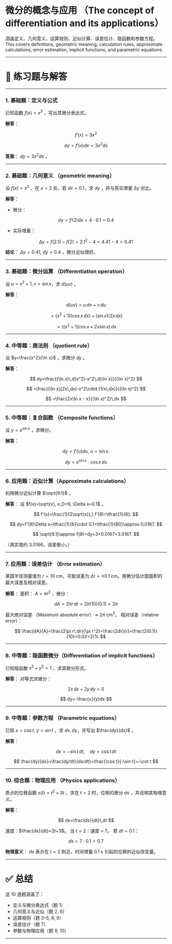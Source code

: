 # 微分的概念与应用 （The concept of differentiation and its applications）

涵盖定义、几何意义、运算规则、近似计算、误差估计、隐函数和参数方程。  
This covers definitions, geometric meaning, calculation rules, approximate calculations, error estimation, implicit functions, and parametric equations.  

---

# 📘 练习题与解答

---

### 1. 基础题：定义与公式

已知函数 $f(x)=x^3$ ，写出其微分表达式。

**解答**：

$$
f'(x)=3x^2
$$

$$
dy=f'(x)dx=3x^2dx
$$

**答案**： $dy=3x^2dx$ 。

---

### 2. 基础题：几何意义 （geometric meaning）

设 $f(x)=x^2$ ，在 $x=2$ 处，若 $dx=0.1$，求 $dy$ ，并与真实增量 $\Delta y$ 对比。

**解答**：

* 微分：

$$
dy=f'(2)dx=4\cdot 0.1=0.4
$$

* 实际增量：

$$
\Delta y=f(2.1)-f(2)=2.1^2-4=4.41-4=0.41
$$

**结论**： $\Delta y=0.41,\ dy=0.4$ ，微分近似很好。

---

### 3. 基础题：微分运算 （Differentiation operation）

设 $u=x^2+1, v=\sin x$，求 $d(uv)$ 。

**解答**：

$$
d(uv)=u\,dv+v\,du
$$

$$
= (x^2+1)(\cos x\,dx)+(\sin x)(2x\,dx)
$$

$$
=\big((x^2+1)\cos x+2x\sin x\big)\,dx
$$

---

### 4. 中等题：商法则 （quotient rule）

设 $y=\frac{x^2}{\ln x}$ ，求微分 $dy$ 。

**解答**：

$$
dy=\frac{(\ln x)\,d(x^2)-x^2\,d(\ln x)}{(\ln x)^2}
$$

$$
=\frac{(\ln x)(2x\,dx)-x^2\cdot (1/x\,dx)}{(\ln x)^2}
$$

$$
=\frac{2x\ln x - x}{(\ln x)^2}\,dx
$$

---

### 5. 中等题：复合函数 （Composite functions）

设 $y=e^{\sin x}$ ，求微分。

**解答**：

$$
dy=f'(u)du,\ u=\sin x.
$$

$$
dy=e^{\sin x}\cdot \cos x\,dx
$$

---

### 6. 应用题：近似计算（Approximate calculations）

利用微分近似计算 $\sqrt{9.1}$ 。

**解答**：
设 $f(x)=\sqrt{x}, x_0=9, \Delta x=0.1$ 。

$$
f'(x)=\frac{1}{2\sqrt{x}},\ f'(9)=\tfrac{1}{6}.
$$

$$
dy=f'(9)\Delta x=\tfrac{1}{6}\cdot 0.1=\tfrac{1}{60}\approx 0.0167.
$$

$$
\sqrt{9.1}\approx f(9)+dy=3+0.0167=3.0167.
$$

（真实值约 3.0166，误差极小。）

---

### 7. 应用题：误差估计 （Error estimation）

某圆半径测量值为 $r=10$ cm，可能误差为 $\Delta r=\pm 0.1$ cm。用微分估计圆面积的最大误差及相对误差。

**解答**：
面积： $A=\pi r^2$ ，微分：

$$
dA=2\pi r\,dr=2\pi (10)(0.1)=2\pi
$$

最大绝对误差 （Maximum absolute error） ≈ $2\pi$ cm$^2$。
相对误差（relative error）：

$$
\frac{dA}{A}=\frac{2\pi r\,dr}{\pi r^2}=\frac{2dr}{r}=\frac{2(0.1)}{10}=0.02=2\%
$$

---

### 8. 中等题：隐函数微分（Differentiation of implicit functions）

已知隐函数 $x^2+y^2=1$ ，求其微分形式。

**解答**：
对等式求微分：

$$
2x\,dx+2y\,dy=0
$$

$$
dy=-\frac{x}{y}dx
$$

---

### 9. 中等题：参数方程 （Parametric equations）

已知 $x=\cos t,\ y=\sin t$ ，求 $dx,dy$，并写出 $\frac{dy}{dx}$ 。

**解答**：

$$
dx=-\sin t\,dt,\quad dy=\cos t\,dt
$$

$$
\frac{dy}{dx}=\frac{dy/dt}{dx/dt}=\frac{\cos t}{-\sin t}=-\cot t
$$

---

### 10. 综合题：物理应用 （Physics applications）

质点的位移函数 $s(t)=t^2+3t$ 。求在 $t=2$ 时，位移的微分 $ds$ ，并说明其物理意义。

**解答**：

$$
ds=\frac{ds}{dt}\,dt
$$

速度：$\frac{ds}{dt}=2t+3$。
当 $t=2$：速度 = 7。
若 $dt=0.1$：

$$
ds=7\cdot 0.1=0.7
$$

**物理意义**： $ds$ 表示在 $t=2$ 附近，时间增量 0.1 s 引起的位移的近似改变量。

---

# ✅ 总结

这 10 道题涵盖了：

* 定义与微分表达式（题 1）
* 几何意义与近似（题 2, 6）
* 运算规则（题 3–5, 8, 9）
* 误差估计（题 7）
* 参数与物理应用（题 9, 10）

---



